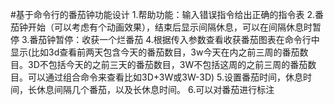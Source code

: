 #基于命令行的番茄钟功能设计
1.帮助功能：输入错误指令给出正确的指令表
2.番茄钟开始（可以考虑有个动画效果），结束后显示间隔休息，可以在间隔休息时暂停
3.番茄钟暂停：收获一个烂番茄
4.根据传入参数查看收获番茄图表在命令行中显示(比如3d查看前两天包含今天的番茄数目，3w今天在内之前三周的番茄数目。3D不包括今天的之前三天的番茄数目，3W不包括这周的之前三周的番茄数目。可以通过组合命令来查看比如3D+3W或3W-3D)
5.设置番茄时间，休息时间，长休息间隔几个番茄，以及长休息时间。
6.可以对番茄进行标注